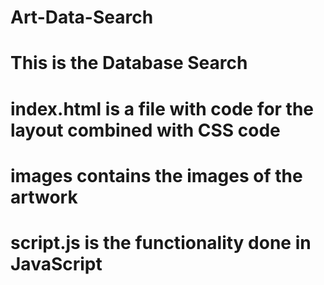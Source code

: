 # Art-Data-Search
# This is the Database Search 
# index.html is a file with code for the layout combined with CSS code
# images contains the images of the artwork 
# script.js is the functionality done in JavaScript 
